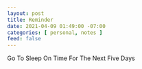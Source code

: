 ```yaml
---
layout: post
title: Reminder
date: 2021-04-09 01:49:00 -07:00
categories: [ personal, notes ]
feed: false
---
```


Go To Sleep On Time For The Next Five Days